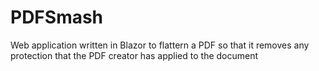 # PDFSmash

Web application written in Blazor to flattern a PDF so that it removes any protection that the PDF creator has applied to the document
